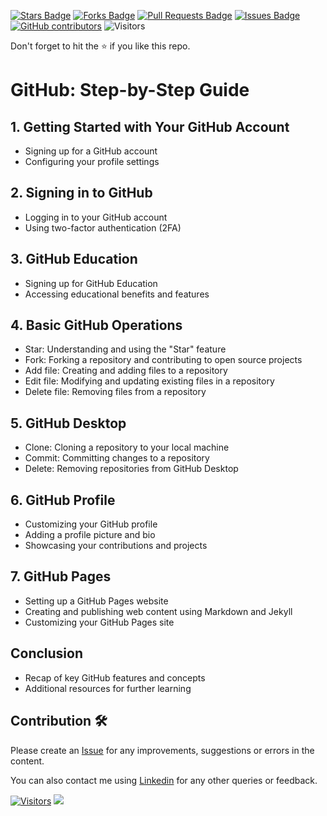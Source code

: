 <a href="https://github.com/drshahizan/learn-github/stargazers"><img src="https://img.shields.io/github/stars/drshahizan/learn-github" alt="Stars Badge"/></a>
<a href="https://github.com/drshahizan/learn-github/network/members"><img src="https://img.shields.io/github/forks/drshahizan/learn-github" alt="Forks Badge"/></a>
<a href="https://github.com/drshahizan/learn-github/pulls"><img src="https://img.shields.io/github/issues-pr/drshahizan/learn-github" alt="Pull Requests Badge"/></a>
<a href="https://github.com/drshahizan/learn-github/issues"><img src="https://img.shields.io/github/issues/drshahizan/learn-github" alt="Issues Badge"/></a>
<a href="https://github.com/drshahizan/learn-github/graphs/contributors"><img alt="GitHub contributors" src="https://img.shields.io/github/contributors/drshahizan/learn-github?color=2b9348"></a>
![Visitors](https://api.visitorbadge.io/api/visitors?path=https%3A%2F%2Fgithub.com%2Fdrshahizan%2Flearn-github&labelColor=%23d9e3f0&countColor=%23697689&style=flat)

Don't forget to hit the :star: if you like this repo.

# GitHub: Step-by-Step Guide

## 1. Getting Started with Your GitHub Account
- Signing up for a GitHub account
- Configuring your profile settings

## 2. Signing in to GitHub
- Logging in to your GitHub account
- Using two-factor authentication (2FA)

## 3. GitHub Education
- Signing up for GitHub Education
- Accessing educational benefits and features

## 4. Basic GitHub Operations
- Star: Understanding and using the "Star" feature
- Fork: Forking a repository and contributing to open source projects
- Add file: Creating and adding files to a repository
- Edit file: Modifying and updating existing files in a repository
- Delete file: Removing files from a repository

## 5. GitHub Desktop
- Clone: Cloning a repository to your local machine
- Commit: Committing changes to a repository
- Delete: Removing repositories from GitHub Desktop

## 6. GitHub Profile
- Customizing your GitHub profile
- Adding a profile picture and bio
- Showcasing your contributions and projects

## 7. GitHub Pages
- Setting up a GitHub Pages website
- Creating and publishing web content using Markdown and Jekyll
- Customizing your GitHub Pages site

## Conclusion
- Recap of key GitHub features and concepts
- Additional resources for further learning





## Contribution 🛠️
Please create an [Issue](https://github.com/drshahizan/learn-github/issues) for any improvements, suggestions or errors in the content.

You can also contact me using [Linkedin](https://www.linkedin.com/in/drshahizan/) for any other queries or feedback.

[![Visitors](https://api.visitorbadge.io/api/visitors?path=https%3A%2F%2Fgithub.com%2Fdrshahizan&labelColor=%23697689&countColor=%23555555&style=plastic)](https://visitorbadge.io/status?path=https%3A%2F%2Fgithub.com%2Fdrshahizan)
![](https://hit.yhype.me/github/profile?user_id=81284918)



